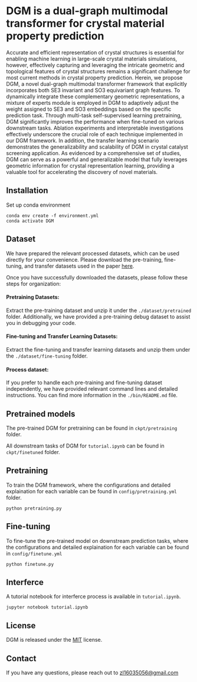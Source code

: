 # DGM is a dual-graph multimodal transformer for crystal material property prediction

Accurate and efficient representation of crystal structures is essential for enabling machine learning in large-scale crystal materials simulations, however, effectively capturing and leveraging the intricate geometric and topological features of crystal structures remains a significant challenge for most current methods in crystal property prediction. Herein, we propose DGM, a novel dual-graph multimodal transformer framework that explicitly incorporates both SE3 invariant and SO3 equivariant graph features. To dynamically integrate these complementary geometric representations, a mixture of experts module is employed in DGM to adaptively adjust the weight assigned to SE3 and SO3 embeddings based on the specific prediction task. Through multi-task self-supervised learning pretraining, DGM significantly improves the performance when fine-tuned on various downstream tasks. Ablation experiments and interpretable investigations effectively underscore the crucial role of each technique implemented in our DGM framework. In addition, the transfer learning scenario demonstrates the generalizability and scalability of DGM in crystal catalyst screening application. As evidenced by a comprehensive set of studies, DGM can serve as a powerful and generalizable model that fully leverages geometric information for crystal representation learning, providing a valuable tool for accelerating the discovery of novel materials.


## Installation

Set up conda environment

```
conda env create -f environment.yml
conda activate DGM
```

## Dataset 

We have prepared the relevant processed datasets, which can be used directly for your convenience. Please download the pre-training, fine-tuning, and transfer datasets used in the paper [here](https://doi.org/10.5281/zenodo.15473642).

Once you have successfully downloaded the datasets, please follow these steps for organization:

#### Pretraining Datasets: 

Extract the pre-training dataset and unzip it under the `./dataset/pretrained` folder. Additionally, we have provided a pre-training debug dataset to assist you in debugging your code.

#### Fine-tuning and Transfer Learning Datasets:

Extract the fine-tuning and transfer learning datasets and unzip them under the `./dataset/fine-tuning` folder.

#### Process dataset:

If you prefer to handle each pre-training and fine-tuning dataset independently, we have provided relevant command lines and detailed instructions. You can find more information in the `./bin/README.md` file.

## Pretrained models

The pre-trained DGM for pretraining can be found in `ckpt/pretraining` folder. 

All downstream tasks of DGM for `tutorial.ipynb` can be found in `ckpt/finetuned` folder.

## Pretraining

To train the DGM framework, where the configurations and detailed explaination for each variable can be found in `config/pretraining.yml` folder.

```
python pretraining.py
```

## Fine-tuning 

To fine-tune the pre-trained model on downstream prediction tasks, where the configurations and detailed explaination for each variable can be found in `config/finetune.yml`

```
python finetune.py
```

## Interferce

A tutorial notebook for interferce process is available in `tutorial.ipynb`.

```
jupyter notebook tutorial.ipynb
```


## License

DGM is released under the [MIT](LICENSE) license.

## Contact

If you have any questions, please reach out to zl16035056@gmail.com
